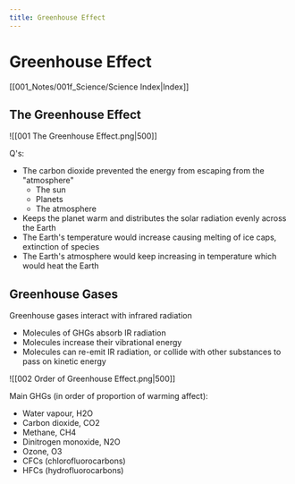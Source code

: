```yaml
---
title: Greenhouse Effect
---
```

# Greenhouse Effect
[[001_Notes/001f_Science/Science Index|Index]]

## The Greenhouse Effect
![[001 The Greenhouse Effect.png|500]]


Q's:
- The carbon dioxide prevented the energy from escaping from the "atmosphere"
	- The sun
	- Planets
	- The atmosphere
- Keeps the planet warm and distributes the solar radiation evenly across the Earth
- The Earth's temperature would increase causing melting of ice caps, extinction of species
- The Earth's atmosphere would keep increasing in temperature which would heat the Earth


## Greenhouse Gases
Greenhouse gases interact with infrared radiation
- Molecules of GHGs absorb IR radiation
- Molecules increase their vibrational energy
- Molecules can re-emit IR radiation, or collide with other substances to pass on kinetic energy

![[002 Order of Greenhouse Effect.png|500]]


Main GHGs (in order of proportion of warming affect):
- Water vapour, H2O
- Carbon dioxide, CO2
- Methane, CH4
- Dinitrogen monoxide, N2O
- Ozone, O3
- CFCs (chlorofluorocarbons)
- HFCs (hydrofluorocarbons)



